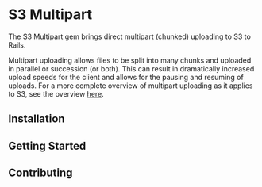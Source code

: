 # S3 Multipart

The S3 Multipart gem brings direct multipart (chunked) uploading to S3 to Rails.

Multipart uploading allows files to be split into many chunks and uploaded in parallel or succession (or both). This can result in dramatically increased upload speeds for the client and allows for the pausing and resuming of uploads. For a more complete overview of multipart uploading as it applies to S3, see the overview [here](http://docs.amazonwebservices.com/AmazonS3/latest/dev/mpuoverview.html). 

## Installation

## Getting Started

## Contributing
